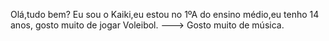 Olá,tudo bem? Eu sou o Kaiki,eu estou no 1ºA do ensino médio,eu tenho 14 anos, gosto muito de jogar Voleibol.
--->
Gosto muito de música.
